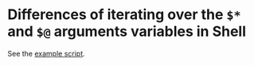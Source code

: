 # Differences of iterating over the `$*` and `$@` arguments variables in Shell

See the [example script](./example).
